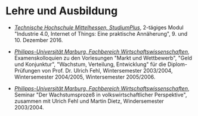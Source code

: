# Lehre und Ausbildung 

-  *[Technische Hochschule Mittelhessen, StudiumPlus](http://www.studiumplus.de)*, 2-tägiges Modul 
  "Industrie 4.0, Internet of Things: Eine praktische Annäherung", 9. und 10. Dezember 2016.  

- *[Philipps-Universität Marburg, Fachbereich Wirtschaftswissenschaften](http://www.uni-marburg.de/fb02)*, Examenskolloquien zu den Vorlesungen "Markt und Wettbewerb", "Geld und Konjunktur", "Wachstum, Verteilung, Entwicklung" für die Diplom-Prüfungen von Prof. Dr. Ulrich Fehl, Wintersemester 2003/2004, Wintersemester 2004/2005, Wintersemester 2005/2006.  

- *[Philipps-Universität Marburg, Fachbereich Wirtschaftswissenschaften](http://www.uni-marburg.de/fb02)*, Seminar "Der Wachstumsprozeß in volkswirtschaftlicher Perspektive", zusammen mit Ulrich Fehl und Martin Dietz, Windersemester 2003/2004.  
